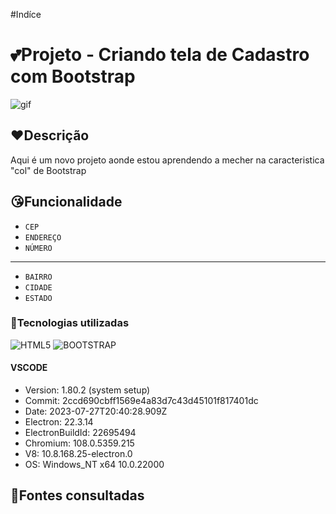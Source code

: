 #Indíce

# 💕Projeto - Criando tela de Cadastro com Bootstrap

![gif](gif_endereço.gif)

## ❤️Descrição

Aqui é um novo projeto aonde estou aprendendo a mecher na caracteristica "col" de Bootstrap

## 😘Funcionalidade

- `CEP`  
- `ENDEREÇO`  
- `NÚMERO`  
---  
- `BAIRRO`  
- `CIDADE`  
- `ESTADO`  

### 💖Tecnologias utilizadas
![HTML5](https://img.shields.io/badge/html5-%23E34F26.svg?style=for-the-badge&logo=html5&logoColor=white)
![BOOTSTRAP](https://img.shields.io/badge/bootstrap-%23563D7C.svg?style=for-the-badge&logo=bootstrap&logoColor=white)
#### VSCODE
- Version: 1.80.2 (system setup)  
- Commit: 2ccd690cbff1569e4a83d7c43d45101f817401dc  
- Date: 2023-07-27T20:40:28.909Z  
- Electron: 22.3.14  
- ElectronBuildId: 22695494  
- Chromium: 108.0.5359.215   
- V8: 10.8.168.25-electron.0  
- OS: Windows_NT x64 10.0.22000  
## 🥰Fontes consultadas